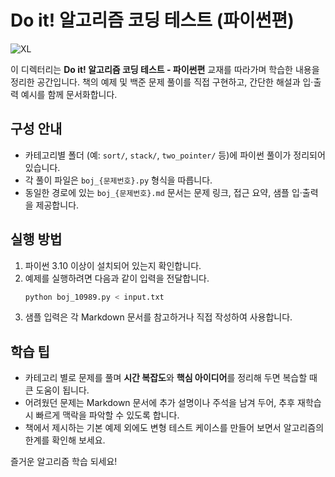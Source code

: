 # Do it! 알고리즘 코딩 테스트 (파이썬편)
![XL](https://github.com/user-attachments/assets/65838bd2-9d88-49f0-90c8-3539e7e688fb)


이 디렉터리는 **Do it! 알고리즘 코딩 테스트 - 파이썬편** 교재를 따라가며 학습한 내용을 정리한 공간입니다. 책의 예제 및 백준 문제 풀이를 직접 구현하고, 간단한 해설과 입·출력 예시를 함께 문서화합니다.

## 구성 안내
- 카테고리별 폴더 (예: `sort/`, `stack/`, `two_pointer/` 등)에 파이썬 풀이가 정리되어 있습니다.
- 각 풀이 파일은 `boj_{문제번호}.py` 형식을 따릅니다.
- 동일한 경로에 있는 `boj_{문제번호}.md` 문서는 문제 링크, 접근 요약, 샘플 입·출력을 제공합니다.

## 실행 방법
1. 파이썬 3.10 이상이 설치되어 있는지 확인합니다.
2. 예제를 실행하려면 다음과 같이 입력을 전달합니다.
   ```bash
   python boj_10989.py < input.txt
   ```
3. 샘플 입력은 각 Markdown 문서를 참고하거나 직접 작성하여 사용합니다.

## 학습 팁
- 카테고리 별로 문제를 풀며 **시간 복잡도**와 **핵심 아이디어**를 정리해 두면 복습할 때 큰 도움이 됩니다.
- 어려웠던 문제는 Markdown 문서에 추가 설명이나 주석을 남겨 두어, 추후 재학습 시 빠르게 맥락을 파악할 수 있도록 합니다.
- 책에서 제시하는 기본 예제 외에도 변형 테스트 케이스를 만들어 보면서 알고리즘의 한계를 확인해 보세요.

즐거운 알고리즘 학습 되세요!
